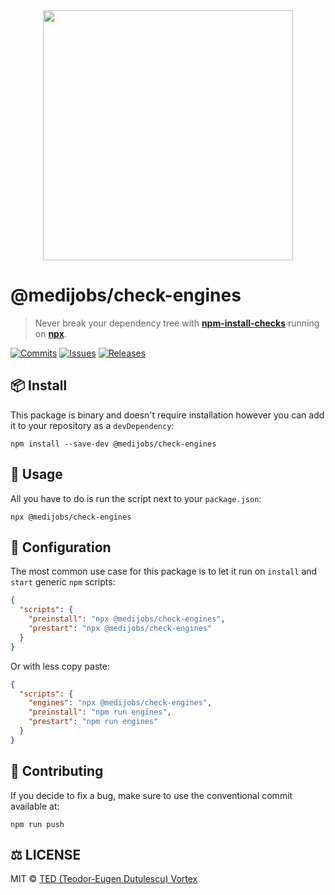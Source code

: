 <div align="center">
  <img src="https://gist.githubusercontent.com/0-vortex/acffcb296295f5d6e10865528ed5c7f2/raw/3666f45755d249534f83d5658ac892c6bc0b4963/medirecruit.svg" width="400">
</div>

# @medijobs/check-engines

> Never break your dependency tree with [**npm-install-checks**](https://www.npmjs.com/package/npm-install-checks) running on [**npx**](https://www.npmjs.com/package/npx).

[![Commits](https://img.shields.io/github/commit-activity/w/medijobs/check-engines?style=flat)](https://github.com/medijobs/check-engines/pulse)
[![Issues](https://img.shields.io/github/issues/medijobs/check-engines.svg?style=flat)](https://github.com/medijobs/check-engines/issues)
[![Releases](https://img.shields.io/github/v/release/medijobs/check-engines.svg?style=flat)](https://github.com/medijobs/check-engines/releases)

</div>

## 📦 Install

This package is binary and doesn't require installation however you can add it to your repository as a `devDependency`:

```shell
npm install --save-dev @medijobs/check-engines
```

## 🚀 Usage

All you have to do is run the script next to your `package.json`:

```shell
npx @medijobs/check-engines
```

## 🔧 Configuration

The most common use case for this package is to let it run on `install` and `start` generic `npm` scripts:

```json
{
  "scripts": {
    "preinstall": "npx @medijobs/check-engines",
    "prestart": "npx @medijobs/check-engines"
  }
}
```

Or with less copy paste:

```json
{
  "scripts": {
    "engines": "npx @medijobs/check-engines",
    "preinstall": "npm run engines",
    "prestart": "npm run engines"
  }
}
```

## 🤝 Contributing

If you decide to fix a bug, make sure to use the conventional commit available at:

```shell
npm run push
```

## ⚖️ LICENSE

MIT © [TED (Teodor-Eugen Dutulescu) Vortex](./LICENSE)
